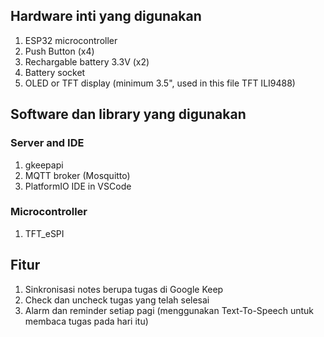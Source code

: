 ## Hardware inti yang digunakan
1. ESP32 microcontroller
2. Push Button (x4)
3. Rechargable battery 3.3V (x2)
4. Battery socket
5. OLED or TFT display (minimum 3.5", used in this file TFT ILI9488)

## Software dan library yang digunakan
### Server and IDE
1. gkeepapi
2. MQTT broker (Mosquitto)
3. PlatformIO IDE in VSCode
### Microcontroller
1. TFT_eSPI

## Fitur 
1. Sinkronisasi notes berupa tugas di Google Keep
2. Check dan uncheck tugas yang telah selesai
3. Alarm dan reminder setiap pagi (menggunakan Text-To-Speech untuk membaca tugas pada hari itu)
